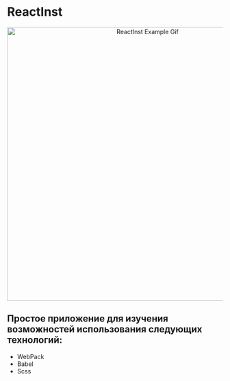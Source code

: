 # ReactInst
<p align="center">
  <img src="https://github.com/hydra13/ReactApp/blob/master/docs/ReactInst.gif?raw=true" width="640" alt="ReactInst Example Gif" />
</p>

Простое приложение для изучения возможностей использования следующих технологий:
-----
- WebPack
- Babel
- Scss

